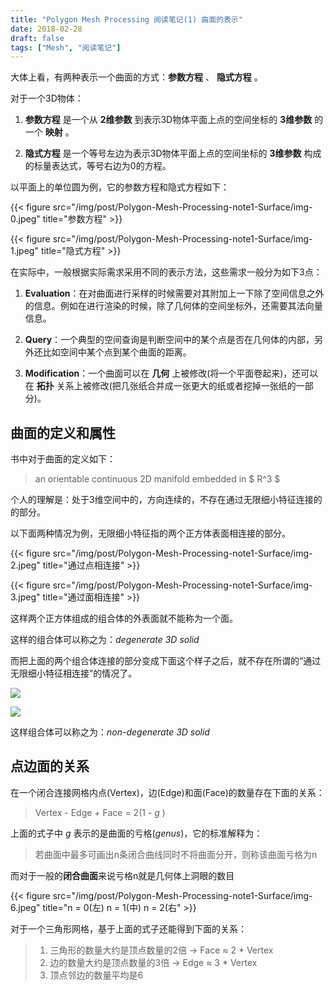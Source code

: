 ```yaml
---
title: "Polygon Mesh Processing 阅读笔记(1) 曲面的表示"
date: 2018-02-28
draft: false
tags: ["Mesh", "阅读笔记"]
---
```

<!--more-->

大体上看，有两种表示一个曲面的方式：**参数方程** 、 **隐式方程** 。

对于一个3D物体：

1. **参数方程** 是一个从 **2维参数** 到表示3D物体平面上点的空间坐标的 **3维参数** 的一个 **映射** 。

2. **隐式方程** 是一个等号左边为表示3D物体平面上点的空间坐标的 **3维参数** 构成的标量表达式，等号右边为0的方程。

以平面上的单位圆为例，它的参数方程和隐式方程如下：

{{< figure src="/img/post/Polygon-Mesh-Processing-note1-Surface/img-0.jpeg" title="参数方程" >}}

{{< figure src="/img/post/Polygon-Mesh-Processing-note1-Surface/img-1.jpeg" title="隐式方程" >}}

在实际中，一般根据实际需求采用不同的表示方法，这些需求一般分为如下3点：

1. **Evaluation**：在对曲面进行采样的时候需要对其附加上一下除了空间信息之外的信息。例如在进行渲染的时候，除了几何体的空间坐标外，还需要其法向量信息。

2. **Query**：一个典型的空间查询是判断空间中的某个点是否在几何体的内部，另外还比如空间中某个点到某个曲面的距离。

3. **Modification**：一个曲面可以在 **几何** 上被修改(将一个平面卷起来)，还可以在 **拓扑** 关系上被修改(把几张纸合并成一张更大的纸或者挖掉一张纸的一部分)。

## 曲面的定义和属性

书中对于曲面的定义如下：

>an orientable continuous 2D manifold embedded in $ R^3 $

个人的理解是：处于3维空间中的，方向连续的，不存在通过无限细小特征连接的的部分。

以下面两种情况为例，无限细小特征指的两个正方体表面相连接的部分。

{{< figure src="/img/post/Polygon-Mesh-Processing-note1-Surface/img-2.jpeg" title="通过点相连接" >}}

{{< figure src="/img/post/Polygon-Mesh-Processing-note1-Surface/img-3.jpeg" title="通过面相连接" >}}

这样两个正方体组成的组合体的外表面就不能称为一个面。

这样的组合体可以称之为：*degenerate 3D solid*

而把上面的两个组合体连接的部分变成下面这个样子之后，就不存在所谓的“通过无限细小特征相连接”的情况了。

![](/img/post/Polygon-Mesh-Processing-note1-Surface/img-4.jpeg)

![](/img/post/Polygon-Mesh-Processing-note1-Surface/img-5.jpeg)

这样组合体可以称之为：*non-degenerate 3D solid*

## 点边面的关系

在一个闭合连接网格内点(Vertex)，边(Edge)和面(Face)的数量存在下面的关系：

> Vertex - Edge + Face = 2(1 - *g* )

上面的式子中 *g* 表示的是曲面的亏格(*genus*)，它的标准解释为：

>若曲面中最多可画出n条闭合曲线同时不将曲面分开，则称该曲面亏格为n

而对于一般的**闭合曲面**来说亏格n就是几何体上洞眼的数目

{{< figure src="/img/post/Polygon-Mesh-Processing-note1-Surface/img-6.jpeg" title="n = 0(左) n = 1(中) n = 2(右" >}}

对于一个三角形网格，基于上面的式子还能得到下面的关系：

>1. 三角形的数量大约是顶点数量的2倍 -> Face ≈ 2 * Vertex
>2. 边的数量大约是顶点数量的3倍 -> Edge ≈ 3 * Vertex
>3. 顶点邻边的数量平均是6
